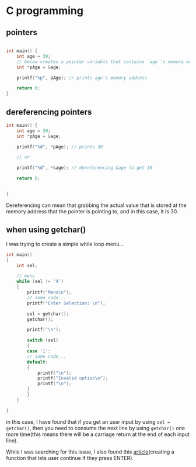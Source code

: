 # C programming

## pointers

```c

int main() {
    int age = 30;
    // below creates a pointer variable that contains `age`'s memory address
    int *pAge = &age;

    printf("%p", pAge); // prints age's memory address

    return 0;
}


```

## dereferencing pointers

```c
int main() {
    int age = 30;
    int *pAge = &age;

    printf("%d", *pAge); // prints 30

    // or

    printf("%d", *&age); // dereferencing &age to get 30

    return 0;


}

```

Dereferencing can mean that grabbing the actual value that is stored at the memory address that the pointer is pointing to, and in this case, it is 30.

## when using getchar()

I was trying to create a simple while loop menu...

```cpp
int main()
{
    int sel;

    // menu
    while (sel != '4')
    {
        printf("Menu\n");
        // some code...
        printf("Enter Selection: \n");

        sel = getchar();
        getchar();

        printf("\n");

        switch (sel)
        {
        case '1':
        // some code...
        default:
        {
            printf("\n");
            printf("Invalid option\n");
            printf("\n");
        }
        }
    }

}
```

in this case, I have found that if you get an user input by using `sel = getchar()`, then you need to consume the next line by using `getchar()` one more time(this means there will be a carriage return at the end of each input line).

While I was searching for this issue, I also found this [article](http://rabbit.eng.miami.edu/class/een218/getchar.html)(creating a function that lets user continue if they press ENTER).
